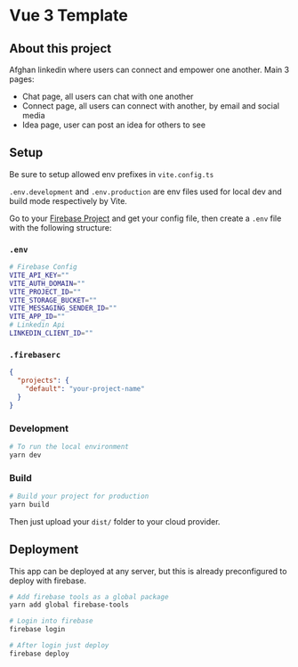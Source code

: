 # Vue 3 Template

## About this project

Afghan linkedin where users can connect and empower one another.
Main 3 pages:
- Chat page, all users can chat with one another
- Connect page, all users can connect with another, by email and social media
- Idea page, user can post an idea for others to see

## Setup

Be sure to setup allowed env prefixes in `vite.config.ts`

`.env.development` and `.env.production` are env files used for local dev and build mode respectively by Vite.

Go to your [Firebase Project](https://console.firebase.google.com) and get your config file, then create a `.env` file with the following structure:

### `.env`
```bash
# Firebase Config
VITE_API_KEY=""
VITE_AUTH_DOMAIN=""
VITE_PROJECT_ID=""
VITE_STORAGE_BUCKET=""
VITE_MESSAGING_SENDER_ID=""
VITE_APP_ID=""
# Linkedin Api
LINKEDIN_CLIENT_ID=""
```

### `.firebaserc`

```json
{
  "projects": {
    "default": "your-project-name"
  }
}
```

### Development

```sh
# To run the local environment
yarn dev
```

### Build

```sh
# Build your project for production
yarn build
```

Then just upload your `dist/` folder to your cloud provider.

## Deployment

This app can be deployed at any server, but this is already preconfigured to deploy with firebase.

```sh
# Add firebase tools as a global package
yarn add global firebase-tools

# Login into firebase
firebase login

# After login just deploy
firebase deploy
```



